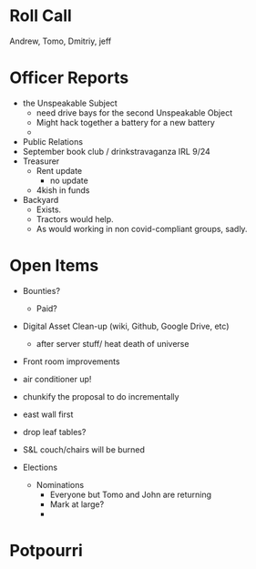 Roll Call
=========
Andrew, Tomo,  Dmitriy, jeff
  
Officer Reports
===============
- the Unspeakable Subject
  - need drive bays for the second Unspeakable Object
  - Might hack together a battery for a new battery
  - 
 - Public Relations  
  - September book club / drinkstravaganza IRL 9/24 
- Treasurer
  - Rent update
    - no update
  - 4kish in funds
- Backyard
  - Exists.
  - Tractors would help.
  - As would working in non covid-compliant groups, sadly.

  
  
  
Open Items
==========
- Bounties?
  - Paid?
  
- Digital Asset Clean-up (wiki, Github, Google Drive, etc)
  - after server stuff/ heat death of universe

- Front room improvements
 - air conditioner up!
 - chunkify the proposal to do incrementally
  - east wall first
   - drop leaf tables?
   - S&L couch/chairs will be burned
- Elections
  - Nominations
    - Everyone but Tomo and John are returning
    - Mark at large?
    - 
Potpourri
=========
